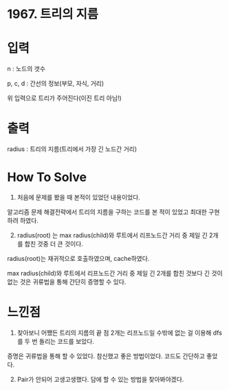 # 1967. 트리의 지름

# 입력

n : 노드의 갯수

p, c, d : 간선의 정보(부모, 자식, 거리)

위 입력으로 트리가 주어진다(이진 트리 아님!)

# 출력

radius : 트리의 지름(트리에서 가장 긴 노드간 거리)

# How To Solve

1) 처음에 문제를 봤을 때 본적이 있었던 내용이었다. 

알고리즘 문제 해결전략에서 트리의 지름을 구하는 코드를 본 적이 있었고 최대한 구현하려 하였다.

2) radius(root) 는 max radius(child)와 루트에서 리프노드간 거리 중 제일 긴 2개를 합친 것중 더 큰 것이다.

radius(root)는 재귀적으로 호출하였으며, cache하였다.

max radius(child)와 루트에서 리프노드간 거리 중 제일 긴 2개를 합친 것보다 긴 것이 없는 것은 귀류법을 통해 간단히 증명할 수 있다.


# 느낀점

1) 찾아보니 어쨌든 트리의 지름의 끝 점 2개는 리프노드일 수밖에 없는 걸 이용해 dfs를 두 번 돌리는 코드를 보았다.

증명은 귀류법을 통해 할 수 있었다. 참신했고 좋은 방법이었다. 코드도 간단하고 좋았다.

2) Pair가 안되어 고생고생했다. 담에 할 수 있는 방법을 찾아봐야겠다.